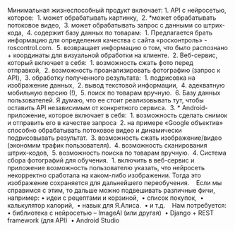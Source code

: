 Минимальная жизнеспособный продукт включает:
	1.	API с нейросетью, которое: 
	1.	может обрабатывать картинку, 
	2.	*может обрабатывать потоковое видео, 
	3.	может обрабатывать запрос с данными со штрих-кода, 
	4.	содержит базу данных по товарам: 
	1.	Предлагается брать информацию для определения качества с сайта «росконтроль» - roscontrol.com. 
	5.	возвращает информацию о том, что было распознано + координаты для визуальной обработки на клиенте. 
	2.	Веб-сервис, который включает в себя: 
	1.	возможность сжать фото перед отправкой, 
	2.	возможность проанализировать фотографию (запрос к API), 
	3.	обработку полученного результата: 
	1.	подрисовка на изображение данных, 
	2.	вывод текстовой информации, 
	4.	адекватную мобильную версию (!), 
	5.	поиск по товарам вручную. 
	6.	Базу данных пользователей. Я думаю, что ее стоит реализовывать тут, чтобы оставить API независимым от конкретного сервиса. 
	3.	* Android-приложение, которое включает в себя: 
	1.	возможность сделать снимок и отправить его в качестве запроса 
	2.	на примере «Google объектив» способно обрабатывать потоковое видео и динамически подрисовывать результат. 
	3.	возможность сжать изображение/видео (экономим трафик пользователя). 
	4.	возможность сканирования штрих-кодов, 
	5.	возможность поиска по товарам вручную. 
	4.	Система сбора фотографий для обучения. 
	1.	включить в веб-сервис и приложение возможность пользователю указать, что нейросеть некорректно сработала на каком-либо изображении. Тогда это изображение сохраняется для дальнейшего переобучения. 
 
Если мы справимся с этим, то дальше можно подвешивать различные фичи, например:
	•	идеи с рецептами и корзиной, 
	•	список покупок, 
	•	калькулятор калорий, 
	•	навык для Я.Алиса. 
	•	и т.д. 
 
Нам потребуется:
	•	библиотека с нейросетью ­­­­­­­– ImageAI (или другая) 
	•	Django + REST framework (для API) 
	•	Android Studio                        

